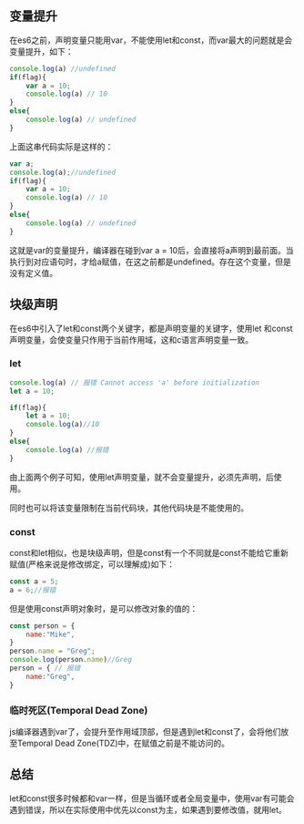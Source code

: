 ## 变量提升

在es6之前，声明变量只能用var，不能使用let和const，而var最大的问题就是会变量提升，如下：

```js
console.log(a) //undefined
if(flag){
    var a = 10;
    console.log(a) // 10
}
else{
    console.log(a) // undefined
}
```

上面这串代码实际是这样的：

```js
var a;
console.log(a);//undefined
if(flag){
    var a = 10;
    console.log(a) // 10
}
else{
    console.log(a) // undefined
}
```

这就是var的变量提升，编译器在碰到var a = 10后，会直接将a声明到最前面。当执行到对应语句时，才给a赋值，在这之前都是undefined。存在这个变量，但是没有定义值。

## 块级声明

在es6中引入了let和const两个关键字，都是声明变量的关键字，使用let 和const声明变量，会使变量只作用于当前作用域，这和c语言声明变量一致。

### let

```js
console.log(a) // 报错 Cannot access 'a' before initialization
let a = 10;
```

```js
if(flag){
    let a = 10;
    console.log(a)//10
}
else{
    console.log(a) //报错
}
```

由上面两个例子可知，使用let声明变量，就不会变量提升，必须先声明，后使用。

同时也可以将该变量限制在当前代码块，其他代码块是不能使用的。

### const

const和let相似，也是块级声明，但是const有一个不同就是const不能给它重新赋值(严格来说是修改绑定，可以理解成)如下：

```js
const a = 5;
a = 6;//报错
```

但是使用const声明对象时，是可以修改对象的值的：

```js
const person = {
    name:"Mike",
}
person.name = "Greg";
console.log(person.name)//Greg
person = { // 报错
    name:"Greg",
}
```

### 临时死区(Temporal Dead Zone)

js编译器遇到var了，会提升至作用域顶部，但是遇到let和const了，会将他们放至Temporal Dead Zone(TDZ)中，在赋值之前是不能访问的。

## 总结

let和const很多时候都和var一样，但是当循环或者全局变量中，使用var有可能会遇到错误，所以在实际使用中优先以const为主，如果遇到要修改值，就用let。